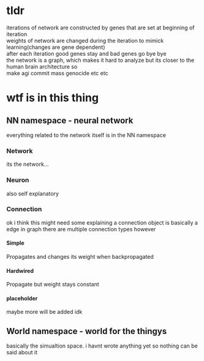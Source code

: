 # tldr 
iterations of network are constructed by genes that are set at beginning of iteration  
weights of network are changed during the iteration to mimick learning(changes are gene dependent)  
after each iteration good genes stay and bad genes go bye bye  
the network is a graph, which makes it hard to analyze but its closer to the human brain architecture so  
make agi commit mass genocide etc etc  


# wtf is in this thing

## NN namespace - neural network 
everything related to the network itself is in the NN namespace

### Network 
its the network... 

### Neuron
also self explanatory 

### Connection
ok i think this might need some explaining
a connection object is basically a edge in graph
there are multiple connection types however

#### Simple 
Propagates and changes its weight when backpropagated

#### Hardwired 
Propagate but weight stays constant 

#### placeholder

maybe more will be added idk 

## World namespace - world for the thingys

basically the simualtion space. i havnt wrote anything yet so nothing can be said about it
